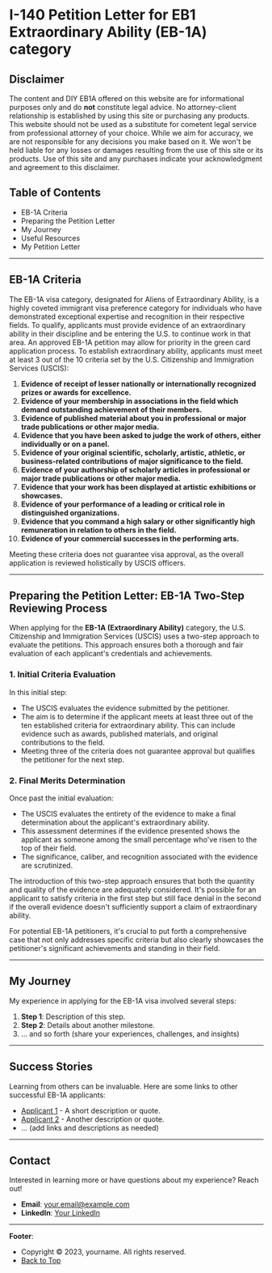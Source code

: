 # I-140 Petition Letter for EB1 Extraordinary Ability (EB-1A) category

## Disclaimer

The content and DIY EB1A offered on this website are for informational purposes only and do **not** constitute legal advice. No attorney-client relationship is established by using this site or purchasing any products. This website should not be used as a substitute for cometent legal service from professional attorney of your choice. While we aim for accuracy, we are not responsible for any decisions you make based on it. We won't be held liable for any losses or damages resulting from the use of this site or its products. Use of this site and any purchases indicate your acknowledgment and agreement to this disclaimer.


## Table of Contents

- EB-1A Criteria
- Preparing the Petition Letter
- My Journey
- Useful Resources
- My Petition Letter

---


## EB-1A Criteria

The EB-1A visa category, designated for Aliens of Extraordinary Ability, is a highly coveted immigrant visa preference category for individuals who have demonstrated exceptional expertise and recognition in their respective fields. To qualify, applicants must provide evidence of an extraordinary ability in their discipline and be entering the U.S. to continue work in that area. An approved EB-1A petition may allow for priority in the green card application process. To establish extraordinary ability, applicants must meet at least 3 out of the 10 criteria set by the U.S. Citizenship and Immigration Services (USCIS):

1. **Evidence of receipt of lesser nationally or internationally recognized prizes or awards for excellence.**
2. **Evidence of your membership in associations in the field which demand outstanding achievement of their members.**
3. **Evidence of published material about you in professional or major trade publications or other major media.**
4. **Evidence that you have been asked to judge the work of others, either individually or on a panel.**
5. **Evidence of your original scientific, scholarly, artistic, athletic, or business-related contributions of major significance to the field.**
6. **Evidence of your authorship of scholarly articles in professional or major trade publications or other major media.**
7. **Evidence that your work has been displayed at artistic exhibitions or showcases.**
8. **Evidence of your performance of a leading or critical role in distinguished organizations.**
9. **Evidence that you command a high salary or other significantly high remuneration in relation to others in the field.**
10. **Evidence of your commercial successes in the performing arts.**

Meeting these criteria does not guarantee visa approval, as the overall application is reviewed holistically by USCIS officers.

---

## Preparing the Petition Letter: EB-1A Two-Step Reviewing Process

When applying for the **EB-1A (Extraordinary Ability)** category, the U.S. Citizenship and Immigration Services (USCIS) uses a two-step approach to evaluate the petitions. This approach ensures both a thorough and fair evaluation of each applicant's credentials and achievements.


### 1. Initial Criteria Evaluation

In this initial step:
- The USCIS evaluates the evidence submitted by the petitioner.
- The aim is to determine if the applicant meets at least three out of the ten established criteria for extraordinary ability. This can include evidence such as awards, published materials, and original contributions to the field.
- Meeting three of the criteria does not guarantee approval but qualifies the petitioner for the next step.

### 2. Final Merits Determination

Once past the initial evaluation:
- The USCIS evaluates the entirety of the evidence to make a final determination about the applicant's extraordinary ability.
- This assessment determines if the evidence presented shows the applicant as someone among the small percentage who've risen to the top of their field.
- The significance, caliber, and recognition associated with the evidence are scrutinized.

The introduction of this two-step approach ensures that both the quantity and quality of the evidence are adequately considered. It's possible for an applicant to satisfy criteria in the first step but still face denial in the second if the overall evidence doesn't sufficiently support a claim of extraordinary ability.

For potential EB-1A petitioners, it's crucial to put forth a comprehensive case that not only addresses specific criteria but also clearly showcases the petitioner's significant achievements and standing in their field.


---

## My Journey

My experience in applying for the EB-1A visa involved several steps:

1. **Step 1**: Description of this step.
2. **Step 2**: Details about another milestone.
3. ... and so forth (share your experiences, challenges, and insights)

---

## Success Stories

Learning from others can be invaluable. Here are some links to other successful EB-1A applicants:

- [Applicant 1](#) - A short description or quote.
- [Applicant 2](#) - Another description or quote.
- ... (add links and descriptions as needed)

---

## Contact

Interested in learning more or have questions about my experience? Reach out!

- **Email**: [your.email@example.com](mailto:your.email@example.com)
- **LinkedIn**: [Your LinkedIn](#)

---

**Footer**: 
- Copyright © 2023, yourname. All rights reserved.
- [Back to Top](#diy_eb1a)
